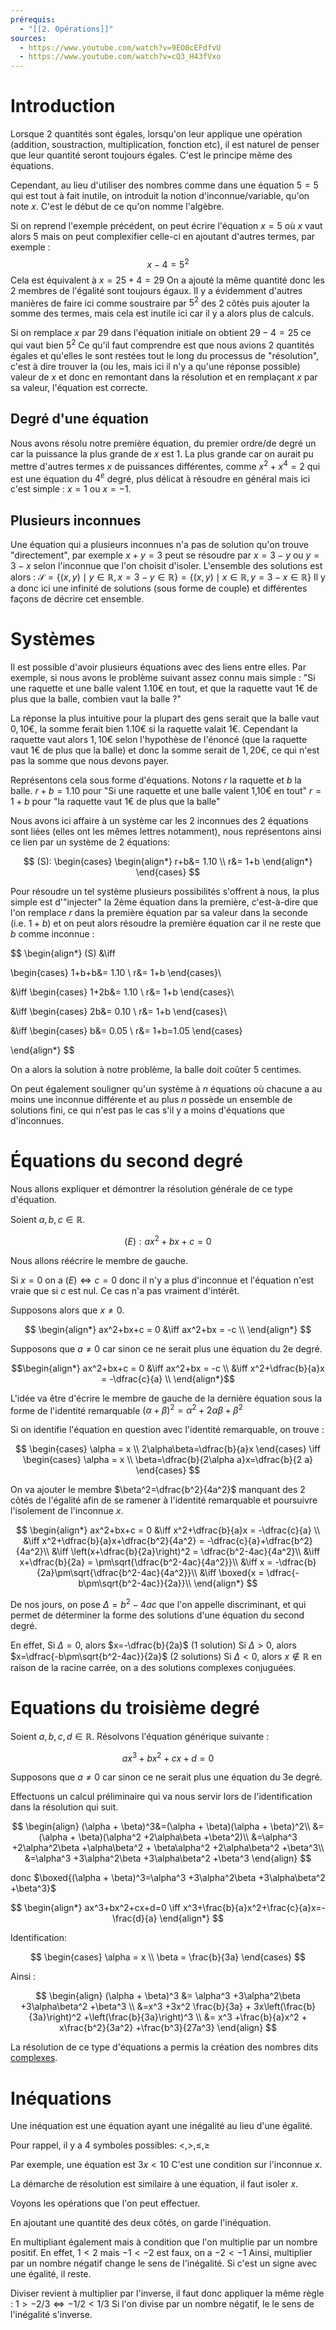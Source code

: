 ```yaml
---
prérequis:
  - "[[2. Opérations]]"
sources:
  - https://www.youtube.com/watch?v=9EO0cEFdfvU
  - https://www.youtube.com/watch?v=cQ3_H43fVxo
---
```

# Introduction
Lorsque 2 quantités sont égales, lorsqu'on leur applique une opération (addition, soustraction, multiplication, fonction etc), il est naturel de penser que leur quantité seront toujours égales.
C'est le principe même des équations.

Cependant, au lieu d'utiliser des nombres comme dans une équation $5=5$ qui est tout à fait inutile, on introduit la notion d'inconnue/variable, qu'on note $x$. C'est le début de ce qu'on nomme l'algèbre.

Si on reprend l'exemple précédent, on peut écrire l'équation $x=5$ où $x$ vaut alors $5$ mais on peut complexifier celle-ci en ajoutant d'autres termes, par exemple :
$$x-4=5^2$$
Cela est équivalent à $x=25+4=29$
On a ajouté la même quantité donc les 2 membres de l'égalité sont toujours égaux.
Il y a évidemment d'autres manières de faire ici comme soustraire par $5^2$ des 2 côtés puis ajouter la somme des termes, mais cela est inutile ici car il y a alors plus de calculs.

Si on remplace $x$ par $29$ dans l'équation initiale on obtient $29-4=25$ ce qui vaut bien $5^2$
Ce qu'il faut comprendre est que nous avions 2 quantités égales et qu'elles le sont restées tout le long du processus de "résolution", c'est à dire trouver la (ou les, mais ici il n'y a qu'une réponse possible) valeur de $x$ et donc en remontant dans la résolution et en remplaçant $x$ par sa valeur, l'équation est correcte.

## Degré d'une équation
Nous avons résolu notre première équation, du premier ordre/de degré un car la puissance la plus grande de $x$ est $1$. La plus grande car on aurait pu mettre d'autres termes $x$ de puissances différentes, comme $x^2+x^4=2$ qui est une équation du $4^e$ degré, plus délicat à résoudre en général mais ici c'est simple : $x=1$ ou $x=-1$.

## Plusieurs inconnues
Une équation qui a plusieurs inconnues n'a pas de solution qu'on trouve "directement", par exemple
$x+y=3$ peut se résoudre par $x=3-y$ ou $y=3-x$ selon l'inconnue que l'on choisit d'isoler.
L'ensemble des solutions est alors : $\mathcal S=\{(x,y) \mid y\in \mathbb{R}, x=3-y \in \mathbb{R} \}=\{(x,y) \mid x\in \mathbb{R}, y=3-x \in \mathbb{R} \}$
Il y a donc ici une infinité de solutions (sous forme de couple) et différentes façons de décrire cet ensemble.

# Systèmes
Il est possible d'avoir plusieurs équations avec des liens entre elles.
Par exemple, si nous avons le problème suivant assez connu mais simple : 
"Si une raquette et une balle valent 1.10€ en tout, et que la raquette vaut 1€ de plus que la balle, combien vaut la balle ?"

La réponse la plus intuitive pour la plupart des gens serait que la balle vaut $0,10€$, la somme ferait bien $1.10€$ si la raquette valait $1€$.
Cependant la raquette vaut alors $1,10€$ selon l'hypothèse de l'énoncé (que la raquette vaut 1€ de plus que la balle) et donc la somme serait de $1,20€$, ce qui n'est pas la somme que nous devons payer.

Représentons cela sous forme d'équations. Notons $r$ la raquette et $b$ la balle.
$r+b=1.10$ pour "Si une raquette et une balle valent 1,10€ en tout"
$r=1+b$ pour "la raquette vaut 1€ de plus que la balle"

Nous avons ici affaire à un système car les 2 inconnues des 2 équations sont liées (elles ont les mêmes lettres notamment), nous représentons ainsi ce lien par un système de 2 équations:

$$
(S):
\begin{cases}
\begin{align*}
r+b&= 1.10 \\
r&= 1+b
\end{align*}
\end{cases}
$$

Pour résoudre un tel système plusieurs possibilités s'offrent à nous, la plus simple est d'"injecter" la 2ème équation dans la première, c'est-à-dire que l'on remplace $r$ dans la première équation par sa valeur dans la seconde (i.e. $1+b$) et on peut alors résoudre la première équation car il ne reste que $b$ comme inconnue :

$$
\begin{align*}
(S) &\iff

\begin{cases}
1+b+b&= 1.10 \\
r&= 1+b
\end{cases}\\

&\iff
\begin{cases}
1+2b&= 1.10 \\
r&= 1+b
\end{cases}\\

&\iff
\begin{cases}
2b&= 0.10 \\
r&= 1+b
\end{cases}\\

&\iff
\begin{cases}
b&= 0.05 \\
r&= 1+b=1.05
\end{cases}

\end{align*}
$$

On a alors la solution à notre problème, la balle doit coûter $5$ centimes.

On peut également souligner qu'un système à $n$ équations où chacune a au moins une inconnue différente et au plus $n$ possède un ensemble de solutions fini, ce qui n'est pas le cas s'il y a moins d'équations que d'inconnues.

# Équations du second degré
Nous allons expliquer et démontrer la résolution générale de ce type d'équation.

Soient $a,b,c\in \mathbb{R}$.

$$
(E):ax^2+bx+c=0
$$

Nous allons réécrire le membre de gauche.

Si $x=0$ on a $(E) \iff c=0$ donc il n'y a plus d'inconnue et l'équation n'est vraie que si $c$ est nul. Ce cas n'a pas vraiment d'intérêt.

Supposons alors que $x\neq 0$.

$$
\begin{align*}
ax^2+bx+c = 0
&\iff ax^2+bx = -c \\
\end{align*}
$$

Supposons que $a \neq 0$ car sinon ce ne serait plus une équation du 2e degré.

$$\begin{align*}
ax^2+bx+c = 0
&\iff ax^2+bx = -c \\
&\iff x^2+\dfrac{b}{a}x = -\dfrac{c}{a} \\
\end{align*}$$

L'idée va être d'écrire le membre de gauche de la dernière équation sous la forme de l'identité remarquable $(\alpha+\beta)^2=\alpha^2+2\alpha\beta+\beta^2$

Si on identifie l'équation en question avec l'identité remarquable, on trouve :

$$
\begin{cases}
\alpha = x \\
2\alpha\beta=\dfrac{b}{a}x
\end{cases}
\iff
\begin{cases}
\alpha = x \\
\beta=\dfrac{b}{2\alpha a}x=\dfrac{b}{2 a}
\end{cases}
$$

On va ajouter le membre $\beta^2=\dfrac{b^2}{4a^2}$ manquant des 2 côtés de l'égalité afin de se ramener à l'identité remarquable et poursuivre l'isolement de l'inconnue $x$.

$$
\begin{align*}
ax^2+bx+c = 0
&\iff x^2+\dfrac{b}{a}x = -\dfrac{c}{a} \\
&\iff x^2+\dfrac{b}{a}x+\dfrac{b^2}{4a^2} = -\dfrac{c}{a}+\dfrac{b^2}{4a^2}\\
&\iff \left(x+\dfrac{b}{2a}\right)^2 = \dfrac{b^2-4ac}{4a^2}\\
&\iff x+\dfrac{b}{2a} = \pm\sqrt{\dfrac{b^2-4ac}{4a^2}}\\
&\iff x = -\dfrac{b}{2a}\pm\sqrt{\dfrac{b^2-4ac}{4a^2}}\\
&\iff \boxed{x = \dfrac{-b\pm\sqrt{b^2-4ac}}{2a}}\\
\end{align*}
$$

De nos jours, on pose $\Delta=b^2-4ac$ que l'on appelle discriminant, et qui permet de déterminer la forme des solutions d'une équation du second degré.

En effet, 
Si $\Delta=0$, alors $x=-\dfrac{b}{2a}$ (1 solution)
Si $\Delta>0$, alors $x=\dfrac{-b\pm\sqrt{b^2-4ac}}{2a}$ (2 solutions)
Si $\Delta < 0$, alors $x\not\in \mathbb{R}$ en raison de la racine carrée, on a des solutions complexes conjuguées.

# Equations du troisième degré
Soient $a,b,c,d \in \mathbb{R}$.
Résolvons l'équation générique suivante :

$$
ax^3+bx^2+cx+d=0
$$

Supposons que $a \neq 0$ car sinon ce ne serait plus une équation du 3e degré.

Effectuons un calcul préliminaire qui va nous servir lors de l'identification dans la résolution qui suit.

$$
\begin{align}
(\alpha + \beta)^3&=(\alpha + \beta)(\alpha + \beta)^2\\
&=(\alpha + \beta)(\alpha^2 +2\alpha\beta +\beta^2)\\
&=\alpha^3 +2\alpha^2\beta +\alpha\beta^2 + \beta\alpha^2 +2\alpha\beta^2 +\beta^3\\
&=\alpha^3 +3\alpha^2\beta +3\alpha\beta^2 +\beta^3
\end{align}
$$

donc $\boxed{(\alpha + \beta)^3=\alpha^3 +3\alpha^2\beta +3\alpha\beta^2 +\beta^3}$

$$
\begin{align*}
ax^3+bx^2+cx+d=0 \iff x^3+\frac{b}{a}x^2+\frac{c}{a}x=-\frac{d}{a}
\end{align*}
$$

Identification:

$$
\begin{cases}
\alpha = x \\
\beta = \frac{b}{3a}
\end{cases}
$$

Ainsi :

$$
\begin{align}
(\alpha + \beta)^3 &= \alpha^3 +3\alpha^2\beta +3\alpha\beta^2 +\beta^3 \\
&=x^3 +3x^2 \frac{b}{3a} + 3x\left(\frac{b}{3a}\right)^2 +\left(\frac{b}{3a}\right)^3 \\
&= x^3 +\frac{b}{a}x^2 + x\frac{b^2}{3a^2} +\frac{b^3}{27a^3}
\end{align}
$$

La résolution de ce type d'équations a permis la création des nombres dits [complexes](9.%20Complexes.md).

# Inéquations
Une inéquation est une équation ayant une inégalité au lieu d'une égalité.

Pour rappel, il y a 4 symboles possibles: $<,>,\leq,\geq$

Par exemple, une équation est $3x<10$
C'est une condition sur l'inconnue $x$.

La démarche de résolution est similaire à une équation, il faut isoler $x$.

Voyons les opérations que l'on peut effectuer.

En ajoutant une quantité des deux côtés, on garde l'inéquation.

En multipliant également mais à condition que l'on multiplie par un nombre positif.
En effet, $1<2$ mais $-1<-2$ est faux, on a $-2<-1$
Ainsi, multiplier par un nombre négatif change le sens de l'inégalité.
Si c'est un signe avec une égalité, il reste.

Diviser revient à multiplier par l'inverse, il faut donc appliquer la même règle :
$1>-2/3 \iff -1/2<1/3$
Si l'on divise par un nombre négatif, le le sens de l'inégalité s'inverse.
